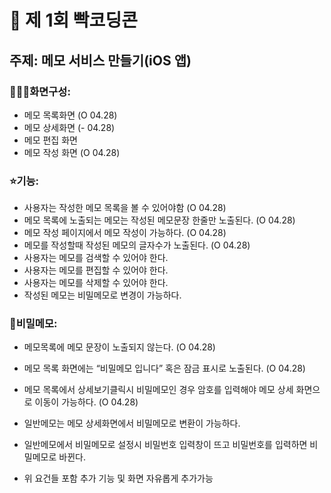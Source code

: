 # 🎉 제 1회 빡코딩콘

## 주제: 메모 서비스 만들기(iOS 앱)

### 👩🏼‍💻화면구성:
- 메모 목록화면 (O 04.28)
- 메모 상세화면 (- 04.28)
- 메모 편집 화면
- 메모 작성 화면 (O 04.28)

### ⭐️기능:
- 사용자는 작성한 메모 목록을 볼 수 있어야함 (O 04.28)
- 메모 목록에 노출되는 메모는 작성된 메모문장 한줄만 노출된다. (O 04.28)
- 메모 작성 페이지에서 메모 작성이 가능하다. (O 04.28)
- 메모를 작성할때 작성된 메모의 글자수가 노출된다. (O 04.28)
- 사용자는 메모를 검색할 수 있어야 한다.
- 사용자는 메모를 편집할 수 있어야 한다.
- 사용자는 메모를 삭제할 수 있어야 한다.
- 작성된 메모는 비밀메모로 변경이 가능하다.

### 🔐비밀메모: 
- 메모목록에 메모 문장이 노출되지 않는다. (O 04.28)
- 메모 목록 화면에는 “비밀메모 입니다” 혹은 잠금 표시로 노출된다. (O 04.28)
- 메모 목록에서 상세보기클릭시 비밀메모인 경우 암호를 입력해야 메모 상세 화면으로 이동이 가능하다. (O 04.28)
- 일반메모는 메모 상세화면에서 비밀메모로 변환이 가능하다.
- 일반메모에서 비밀메모로 설정시 비밀번호 입력창이 뜨고 비밀번호를 입력하면 비밀메모로 바뀐다.

- 위 요건들 포함 추가 기능 및 화면 자유롭게 추가가능
